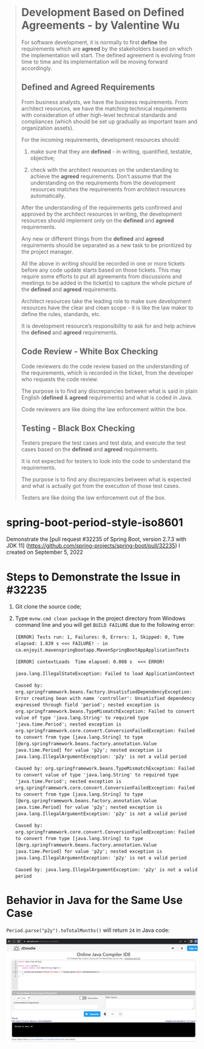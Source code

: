 ># Development Based on Defined Agreements - by Valentine Wu
>
>For software development, it is normally to first **define** the requirements which are **agreed** by the stakeholders based on which the implementation will start. The defined agreement is evolving from time to time and its implementation will be moving forward accordingly. 
>
>## Defined and Agreed Requirements
>
>From business analysts, we have the business requirements. From architect resources, we have the matching technical requirements with consideration of other high-level technical standards and compliances (which should be set up gradually as important team and organization assets).
>
>For the incoming requirements, development resources should:
>
>1. make sure that they are **defined** - in writing, quantified, testable, objective;
>
>2. check with the architect resources on the understanding to achieve the **agreed** requirements. Don’t assume that the understanding on the requirements from the development resources matches the requirements from architect resources automatically.
>
>After the understanding of the requirements gets confirmed and approved by the architect resources in writing, the development resources should implement only on the **defined** and **agreed** requirements.
>
>Any new or different things from the **defined** and **agreed** requirements should be separated as a new task to be prioritized by the project manager.
>
>All the above in writing should be recorded in one or more tickets before any code update starts based on those tickets. This may require some efforts to put all agreements from discussions and meetings to be added in the ticket(s) to capture the whole picture of the **defined** and **agreed** requirements.
>
>Architect resources take the leading role to make sure development resources have the clear and clean scope - it is like the law maker to define the rules, standards, etc. 
>
>It is development resource’s responsibility to ask for and help achieve the **defined** and **agreed** requirements.
>
>## Code Review - White Box Checking
>
>Code reviewers do the code review based on the understanding of the requirements, which is recorded in the ticket, from the developer who requests the code review.
>
>The purpose is to find any discrepancies between what is said in plain English (**defined** & **agreed** requirements) and what is coded in Java.
>
>Code reviewers are like doing the law enforcement within the box.
>
>## Testing - Black Box Checking
>
>Testers prepare the test cases and test data, and execute the test cases based on the **defined** and **agreed** requirements.
>
>It is not expected for testers to look into the code to understand the requirements.
>
>The purpose is to find any discrepancies between what is expected and what is actually got from the execution of those test cases.
>
>Testers are like doing the law enforcement out of the box.


# spring-boot-period-style-iso8601
Demonstrate the [pull request #32235 of Spring Boot, version 2.7.3 with JDK 11] (https://github.com/spring-projects/spring-boot/pull/32235) I created on September 5, 2022

# Steps to Demonstrate the Issue in #32235
1. Git clone the source code;
2. Type `mvnw.cmd clean package` in the project directory from Windows command line and you will get `BUILD FAILURE` due to the following error:

    `[ERROR] Tests run: 1, Failures: 0, Errors: 1, Skipped: 0, Time elapsed: 1.839 s <<< FAILURE! - in ca.enjoyit.mavenspringbootapp.MavenSpringBootAppApplicationTests`
    
    `[ERROR] contextLoads  Time elapsed: 0.008 s  <<< ERROR!`
    
    `java.lang.IllegalStateException: Failed to load ApplicationContext`
    
    `Caused by: org.springframework.beans.factory.UnsatisfiedDependencyException: Error creating bean with name 'controller': Unsatisfied dependency expressed through field 'period'; nested exception is org.springframework.beans.TypeMismatchException: Failed to convert value of type 'java.lang.String' to required type 'java.time.Period'; nested exception is org.springframework.core.convert.ConversionFailedException: Failed to convert from type [java.lang.String] to type [@org.springframework.beans.factory.annotation.Value java.time.Period] for value 'p2y'; nested exception is java.lang.IllegalArgumentException: 'p2y' is not a valid period`
    
    `Caused by: org.springframework.beans.TypeMismatchException: Failed to convert value of type 'java.lang.String' to required type 'java.time.Period'; nested exception is org.springframework.core.convert.ConversionFailedException: Failed to convert from type [java.lang.String] to type [@org.springframework.beans.factory.annotation.Value java.time.Period] for value 'p2y'; nested exception is java.lang.IllegalArgumentException: 'p2y' is not a valid period`
    
    `Caused by: org.springframework.core.convert.ConversionFailedException: Failed to convert from type [java.lang.String] to type [@org.springframework.beans.factory.annotation.Value java.time.Period] for value 'p2y'; nested exception is java.lang.IllegalArgumentException: 'p2y' is not a valid period`
    
    `Caused by: java.lang.IllegalArgumentException: 'p2y' is not a valid period `

# Behavior in Java for the Same Use Case
`Period.parse("p2y").toTotalMonths()` will return `24` in Java code:

![Works in Java](java_works.png)



